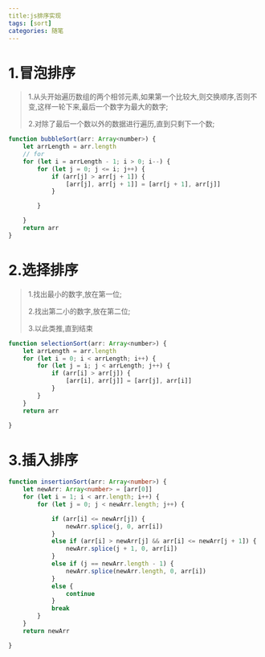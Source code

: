```yaml
---
title:js排序实现
tags: [sort]
categories: 随笔
---
```


# 1.冒泡排序

> 1.从头开始遍历数组的两个相邻元素,如果第一个比较大,则交换顺序,否则不变,这样一轮下来,最后一个数字为最大的数字;
>
> 2.对除了最后一个数以外的数据进行遍历,直到只剩下一个数;

```js
function bubbleSort(arr: Array<number>) {
    let arrLength = arr.length
    // for
    for (let i = arrLength - 1; i > 0; i--) {
        for (let j = 0; j <= i; j++) {
            if (arr[j] > arr[j + 1]) {
                [arr[j], arr[j + 1]] = [arr[j + 1], arr[j]]
            }

        }

    }
    return arr
}
```

# 2.选择排序

> 1.找出最小的数字,放在第一位;
>
> 2.找出第二小的数字,放在第二位;
>
> 3.以此类推,直到结束

```js
function selectionSort(arr: Array<number>) {
    let arrLength = arr.length
    for (let i = 0; i < arrLength; i++) {
        for (let j = i; j < arrLength; j++) {
            if (arr[i] > arr[j]) {
                [arr[i], arr[j]] = [arr[j], arr[i]]
            }
        }
    }
    return arr

}

```

# 3.插入排序



```typescript
function insertionSort(arr: Array<number>) {
    let newArr: Array<number> = [arr[0]]
    for (let i = 1; i < arr.length; i++) {
        for (let j = 0; j < newArr.length; j++) {

            if (arr[i] <= newArr[j]) {
                newArr.splice(j, 0, arr[i])
            }
            else if (arr[i] > newArr[j] && arr[i] <= newArr[j + 1]) {
                newArr.splice(j + 1, 0, arr[i])
            }
            else if (j == newArr.length - 1) {
                newArr.splice(newArr.length, 0, arr[i])
            }
            else {
                continue
            }
            break
        }
    }
    return newArr

}
```

